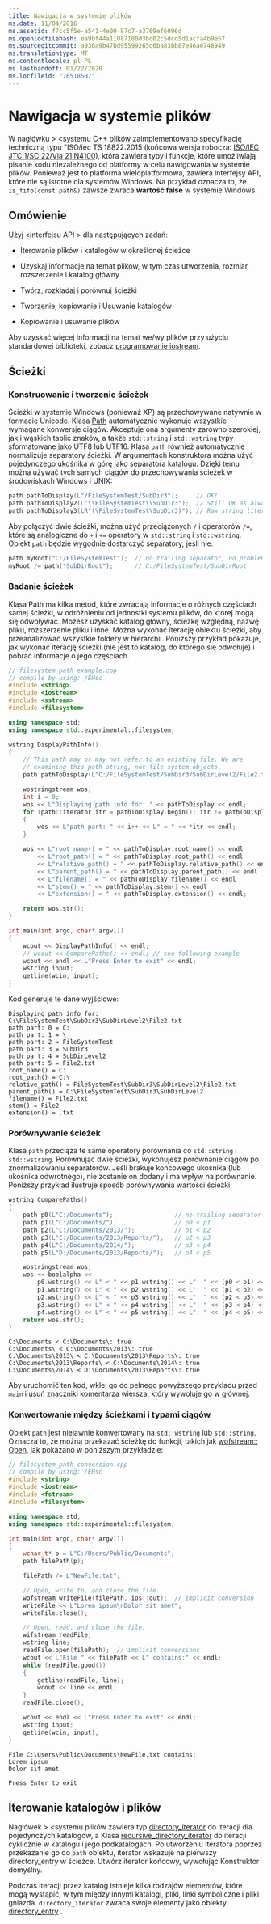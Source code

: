 ```yaml
---
title: Nawigacja w systemie plików
ms.date: 11/04/2016
ms.assetid: f7cc5f5e-a541-4e00-87c7-a3769ef6096d
ms.openlocfilehash: ea9bf44a11087180d3bd02c5dcd5d1acfa4b9e57
ms.sourcegitcommit: a930a9b47bd95599265d6ba83bb87e46ae748949
ms.translationtype: MT
ms.contentlocale: pl-PL
ms.lasthandoff: 01/22/2020
ms.locfileid: "76518507"
---
```

# <a name="file-system-navigation"></a>Nawigacja w systemie plików

W nagłówku > \<systemu C++ plików zaimplementowano specyfikację techniczną typu "ISO/iec TS 18822:2015 (końcowa wersja robocza: [ISO/IEC JTC 1/SC 22/Via 21 N4100](http://www.open-std.org/jtc1/sc22/wg21/docs/papers/2014/n4100.pdf)), która zawiera typy i funkcje, które umożliwiają pisanie kodu niezależnego od platformy w celu nawigowania w systemie plików. Ponieważ jest to platforma wieloplatformowa, zawiera interfejsy API, które nie są istotne dla systemów Windows. Na przykład oznacza to, że `is_fifo(const path&)` zawsze zwraca **wartość false** w systemie Windows.

## <a name="overview"></a>Omówienie

Użyj \<interfejsu API > dla następujących zadań:

- Iterowanie plików i katalogów w określonej ścieżce

- Uzyskaj informacje na temat plików, w tym czas utworzenia, rozmiar, rozszerzenie i katalog główny

- Twórz, rozkładaj i porównuj ścieżki

- Tworzenie, kopiowanie i Usuwanie katalogów

- Kopiowanie i usuwanie plików

Aby uzyskać więcej informacji na temat we/wy plików przy użyciu standardowej biblioteki, zobacz [programowanie iostream](../standard-library/iostream-programming.md).

## <a name="paths"></a>Ścieżki

### <a name="constructing-and-composing-paths"></a>Konstruowanie i tworzenie ścieżek

Ścieżki w systemie Windows (ponieważ XP) są przechowywane natywnie w formacie Unicode. Klasa [Path](../standard-library/path-class.md) automatycznie wykonuje wszystkie wymagane konwersje ciągów. Akceptuje ona argumenty zarówno szerokiej, jak i wąskich tablic znaków, a także `std::string` i `std::wstring` typy sformatowane jako UTF8 lub UTF16. Klasa `path` również automatycznie normalizuje separatory ścieżki. W argumentach konstruktora można użyć pojedynczego ukośnika w górę jako separatora katalogu. Dzięki temu można używać tych samych ciągów do przechowywania ścieżek w środowiskach Windows i UNIX:

```cpp
path pathToDisplay(L"/FileSystemTest/SubDir3");     // OK!
path pathToDisplay2(L"\\FileSystemTest\\SubDir3");  // Still OK as always
path pathToDisplay3(LR"(\FileSystemTest\SubDir3)"); // Raw string literals are OK, too.
```

Aby połączyć dwie ścieżki, można użyć przeciążonych `/` i operatorów `/=`, które są analogiczne do `+` i `+=` operatory w `std::string` i `std::wstring`. Obiekt `path` będzie wygodnie dostarczyć separatory, jeśli nie.

```cpp
path myRoot("C:/FileSystemTest");  // no trailing separator, no problem!
myRoot /= path("SubDirRoot");      // C:/FileSystemTest/SubDirRoot
```

### <a name="examining-paths"></a>Badanie ścieżek

Klasa Path ma kilka metod, które zwracają informacje o różnych częściach samej ścieżki, w odróżnieniu od jednostki systemu plików, do której mogą się odwoływać. Możesz uzyskać katalog główny, ścieżkę względną, nazwę pliku, rozszerzenie pliku i inne. Można wykonać iterację obiektu ścieżki, aby przeanalizować wszystkie foldery w hierarchii. Poniższy przykład pokazuje, jak wykonać iterację ścieżki (nie jest to katalog, do którego się odwołuje) i pobrać informacje o jego częściach.

```cpp
// filesystem_path_example.cpp
// compile by using: /EHsc
#include <string>
#include <iostream>
#include <sstream>
#include <filesystem>

using namespace std;
using namespace std::experimental::filesystem;

wstring DisplayPathInfo()
{
    // This path may or may not refer to an existing file. We are
    // examining this path string, not file system objects.
    path pathToDisplay(L"C:/FileSystemTest/SubDir3/SubDirLevel2/File2.txt ");

    wostringstream wos;
    int i = 0;
    wos << L"Displaying path info for: " << pathToDisplay << endl;
    for (path::iterator itr = pathToDisplay.begin(); itr != pathToDisplay.end(); ++itr)
    {
        wos << L"path part: " << i++ << L" = " << *itr << endl;
    }

    wos << L"root_name() = " << pathToDisplay.root_name() << endl
        << L"root_path() = " << pathToDisplay.root_path() << endl
        << L"relative_path() = " << pathToDisplay.relative_path() << endl
        << L"parent_path() = " << pathToDisplay.parent_path() << endl
        << L"filename() = " << pathToDisplay.filename() << endl
        << L"stem() = " << pathToDisplay.stem() << endl
        << L"extension() = " << pathToDisplay.extension() << endl;

    return wos.str();
}

int main(int argc, char* argv[])
{
    wcout << DisplayPathInfo() << endl;
    // wcout << ComparePaths() << endl; // see following example
    wcout << endl << L"Press Enter to exit" << endl;
    wstring input;
    getline(wcin, input);
}
```

Kod generuje te dane wyjściowe:

```Output
Displaying path info for: C:\FileSystemTest\SubDir3\SubDirLevel2\File2.txt
path part: 0 = C:
path part: 1 = \
path part: 2 = FileSystemTest
path part: 3 = SubDir3
path part: 4 = SubDirLevel2
path part: 5 = File2.txt
root_name() = C:
root_path() = C:\
relative_path() = FileSystemTest\SubDir3\SubDirLevel2\File2.txt
parent_path() = C:\FileSystemTest\SubDir3\SubDirLevel2
filename() = File2.txt
stem() = File2
extension() = .txt
```

### <a name="comparing-paths"></a>Porównywanie ścieżek

Klasa `path` przeciąża te same operatory porównania co `std::string` i `std::wstring`. Porównując dwie ścieżki, wykonujesz porównanie ciągów po znormalizowaniu separatorów. Jeśli brakuje końcowego ukośnika (lub ukośnika odwrotnego), nie zostanie on dodany i ma wpływ na porównanie. Poniższy przykład ilustruje sposób porównywania wartości ścieżki:

```cpp
wstring ComparePaths()
{
    path p0(L"C:/Documents");                 // no trailing separator
    path p1(L"C:/Documents/");                // p0 < p1
    path p2(L"C:/Documents/2013/");           // p1 < p2
    path p3(L"C:/Documents/2013/Reports/");   // p2 < p3
    path p4(L"C:/Documents/2014/");           // p3 < p4
    path p5(L"D:/Documents/2013/Reports/");   // p4 < p5

    wostringstream wos;
    wos << boolalpha <<
        p0.wstring() << L" < " << p1.wstring() << L": " << (p0 < p1) << endl <<
        p1.wstring() << L" < " << p2.wstring() << L": " << (p1 < p2) << endl <<
        p2.wstring() << L" < " << p3.wstring() << L": " << (p2 < p3) << endl <<
        p3.wstring() << L" < " << p4.wstring() << L": " << (p3 < p4) << endl <<
        p4.wstring() << L" < " << p5.wstring() << L": " << (p4 < p5) << endl;
    return wos.str();
}
```

```Output
C:\Documents < C:\Documents\: true
C:\Documents\ < C:\Documents\2013\: true
C:\Documents\2013\ < C:\Documents\2013\Reports\: true
C:\Documents\2013\Reports\ < C:\Documents\2014\: true
C:\Documents\2014\ < D:\Documents\2013\Reports\: true
```

Aby uruchomić ten kod, wklej go do pełnego powyższego przykładu przed `main` i usuń znaczniki komentarza wiersza, który wywołuje go w głównej.

### <a name="converting-between-path-and-string-types"></a>Konwertowanie między ścieżkami i typami ciągów

Obiekt `path` jest niejawnie konwertowany na `std::wstring` lub `std::string`. Oznacza to, że można przekazać ścieżkę do funkcji, takich jak [wofstream:: Open](../standard-library/basic-ofstream-class.md#open), jak pokazano w poniższym przykładzie:

```cpp
// filesystem_path_conversion.cpp
// compile by using: /EHsc
#include <string>
#include <iostream>
#include <fstream>
#include <filesystem>

using namespace std;
using namespace std::experimental::filesystem;

int main(int argc, char* argv[])
{
    wchar_t* p = L"C:/Users/Public/Documents";
    path filePath(p);

    filePath /= L"NewFile.txt";

    // Open, write to, and close the file.
    wofstream writeFile(filePath, ios::out);  // implicit conversion
    writeFile << L"Lorem ipsum\nDolor sit amet";
    writeFile.close();

    // Open, read, and close the file.
    wifstream readFile;
    wstring line;
    readFile.open(filePath);  // implicit conversions
    wcout << L"File " << filePath << L" contains:" << endl;
    while (readFile.good())
    {
        getline(readFile, line);
        wcout << line << endl;
    }
    readFile.close();

    wcout << endl << L"Press Enter to exit" << endl;
    wstring input;
    getline(wcin, input);
}
```

```Output
File C:\Users\Public\Documents\NewFile.txt contains:
Lorem ipsum
Dolor sit amet

Press Enter to exit
```

## <a name="iterating-directories-and-files"></a>Iterowanie katalogów i plików

Nagłówek > \<systemu plików zawiera typ [directory_iterator](../standard-library/directory-iterator-class.md) do iteracji dla pojedynczych katalogów, a Klasa [recursive_directory_iterator](../standard-library/recursive-directory-iterator-class.md) do iteracji cyklicznie w katalogu i jego podkatalogach. Po utworzeniu iteratora poprzez przekazanie go do `path` obiektu, iterator wskazuje na pierwszy directory_entry w ścieżce. Utwórz iterator końcowy, wywołując Konstruktor domyślny.

Podczas iteracji przez katalog istnieje kilka rodzajów elementów, które mogą wystąpić, w tym między innymi katalogi, pliki, linki symboliczne i pliki gniazda. `directory_iterator` zwraca swoje elementy jako obiekty [directory_entry](../standard-library/directory-entry-class.md) .
